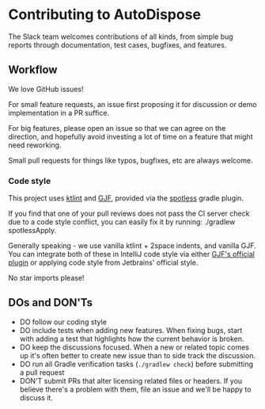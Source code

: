 Contributing to AutoDispose
=======================

The Slack team welcomes contributions of all kinds, from simple bug reports through documentation, test cases,
bugfixes, and features.

Workflow
--------

We love GitHub issues!

For small feature requests, an issue first proposing it for discussion or demo implementation in a PR suffice.

For big features, please open an issue so that we can agree on the direction, and hopefully avoid
investing a lot of time on a feature that might need reworking.

Small pull requests for things like typos, bugfixes, etc are always welcome.

### Code style

This project uses [ktlint](https://github.com/pinterest/ktlint) and [GJF](https://github.com/google/google-java-format),
provided via the [spotless](https://github.com/diffplug/spotless) gradle plugin.

If you find that one of your pull reviews does not pass the CI server check due to a code style
conflict, you can easily fix it by running: ./gradlew spotlessApply.

Generally speaking - we use vanilla ktlint + 2space indents, and vanilla GJF. You can integrate both of
these in IntelliJ code style via either [GJF's official plugin](https://plugins.jetbrains.com/plugin/8527-google-java-format)
or applying code style from Jetbrains' official style.

No star imports please!

DOs and DON'Ts
--------------

* DO follow our coding style
* DO include tests when adding new features. When fixing bugs, start with adding a test that highlights how the current behavior is broken.
* DO keep the discussions focused. When a new or related topic comes up it's often better to create new issue than to side track the discussion.
* DO run all Gradle verification tasks (`./gradlew check`) before submitting a pull request
* DON'T submit PRs that alter licensing related files or headers. If you believe there's a problem with them, file an issue and we'll be happy to discuss it.